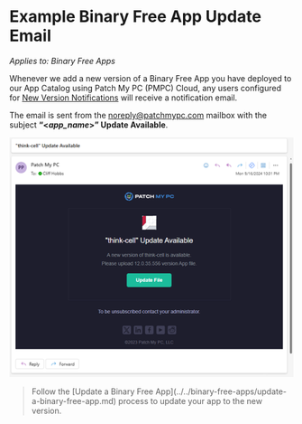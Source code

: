 # Example Binary Free App Update Email

_Applies to: Binary Free Apps_

Whenever we add a new version of a Binary Free App you have deployed to our App Catalog using Patch My PC (PMPC) Cloud, any users configured for [New Version Notifications](https://docs.patchmypc.com/patch-my-pc-cloud/binary-free-apps/manage-new-version-notifications-for-a-binary-free-app) will receive a notification email.

The email is sent from the [noreply@patchmypc.com](mailto:noreply@patchmypc.com) mailbox with the subject **“<**_**app\_name**_**>” Update Available**.

![Example of the Email Notification when a Binary Free App needs an update](/_images/image-(400).png "Example of the Email Notification when a Binary Free App needs an update")

<blockquote class="wp-block-quote is-note">
<p>Follow the [Update a Binary Free App](../../binary-free-apps/update-a-binary-free-app.md) process to update your app to the new version.</p>
</blockquote>